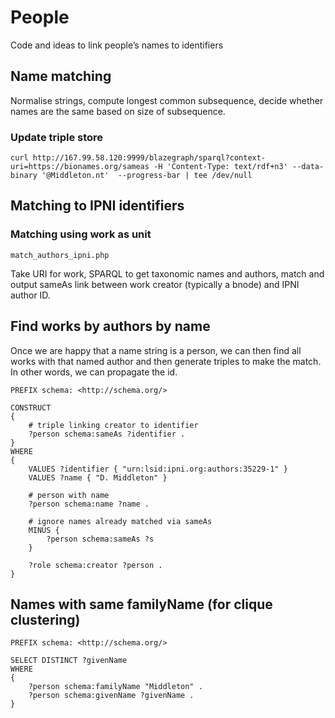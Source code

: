 # People

Code and ideas to link people’s names to identifiers

## Name matching

Normalise strings, compute longest common subsequence, decide whether names are the same based on size of subsequence.

### Update triple store

```
curl http://167.99.58.120:9999/blazegraph/sparql?context-uri=https://bionames.org/sameas -H 'Content-Type: text/rdf+n3' --data-binary '@Middleton.nt'  --progress-bar | tee /dev/null

```

## Matching to IPNI identifiers

### Matching using work as unit

```match_authors_ipni.php```

Take URI for work, SPARQL to get taxonomic names and authors, match and output sameAs link between work creator (typically a bnode) and IPNI author ID.

## Find works by authors by name

Once we are happy that a name string is a person, we can then find all works with that named author and then generate triples to make the match. In other words, we can propagate the id.

```
PREFIX schema: <http://schema.org/>

CONSTRUCT
{
  	# triple linking creator to identifier
    ?person schema:sameAs ?identifier . 
}
WHERE
{ 
  	VALUES ?identifier { "urn:lsid:ipni.org:authors:35229-1" }
  	VALUES ?name { "D. Middleton" }
    
    # person with name
  	?person schema:name ?name .
  	
    # ignore names already matched via sameAs
 	MINUS {
    	?person schema:sameAs ?s
    } 
  
  	?role schema:creator ?person .
}
```

## Names with same familyName (for clique clustering)

```
PREFIX schema: <http://schema.org/>

SELECT DISTINCT ?givenName
WHERE
{ 
  	?person schema:familyName "Middleton" .
    ?person schema:givenName ?givenName .  	
}
```




